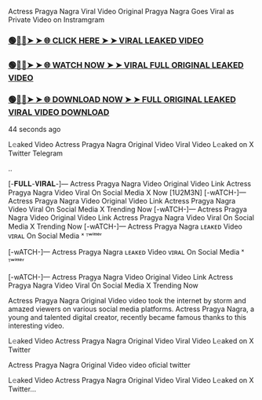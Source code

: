 Actress Pragya Nagra Viral Video Original Pragya Nagra Goes Viral as Private Video on Instramgram

### [🟢🔴💝➤ ➤ 🌐 CLICK HERE ➤ ➤ VIRAL LEAKED VIDEO](https://4k-stream-tv01.blogspot.com/2024/12/pn01.html)

### [🟢🔴💝➤ ➤ 🌐 WATCH NOW ➤ ➤ VIRAL FULL ORIGINAL LEAKED VIDEO](https://4k-stream-tv01.blogspot.com/2024/12/pn01.html)

### [🟢🔴💝➤ ➤ 🌐 DOWNLOAD NOW ➤ ➤ FULL ORIGINAL LEAKED VIRAL VIDEO DOWNLOAD](https://4k-stream-tv01.blogspot.com/2024/12/pn01.html)

44 seconds ago

L𝚎aked Video Actress Pragya Nagra Original Video Viral Video L𝚎aked on X Twitter Telegram

..

[-𝐅𝐔𝐋𝐋-𝐕𝐈𝐑𝐀𝐋-]— Actress Pragya Nagra Video Original Video Link Actress Pragya Nagra Video Viral On Social Media X Now [1U2M3N]
[-wATCH-]— Actress Pragya Nagra Video Original Video Link Actress Pragya Nagra Video Viral On Social Media X Trending Now
[-wATCH-]— Actress Pragya Nagra Video Original Video Link Actress Pragya Nagra Video Viral On Social Media X Trending Now
[-wATCH-]— Actress Pragya Nagra ʟᴇᴀᴋᴇᴅ Video ᴠɪʀᴀʟ On Social Media ˣ ᵀʷⁱᵗᵗᵉʳ

[-wATCH-]— Actress Pragya Nagra ʟᴇᴀᴋᴇᴅ Video ᴠɪʀᴀʟ On Social Media ˣ ᵀʷⁱᵗᵗᵉʳ

[-wATCH-]— Actress Pragya Nagra Video Original Video Link Actress Pragya Nagra Video Viral On Social Media X Trending Now

Actress Pragya Nagra Original Video video took the internet by storm and amazed viewers on various social media platforms. Actress Pragya Nagra, a young and talented digital creator, recently became famous thanks to this interesting video.

L𝚎aked Video Actress Pragya Nagra Original Video Viral Video L𝚎aked on X Twitter

Actress Pragya Nagra Original Video video oficial twitter

L𝚎aked Video Actress Pragya Nagra Original Video Viral Video L𝚎aked on X Twitter...
